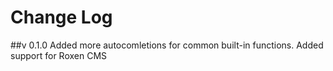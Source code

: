# Change Log
##v 0.1.0
Added more autocomletions for common built-in functions.
Added support for Roxen CMS